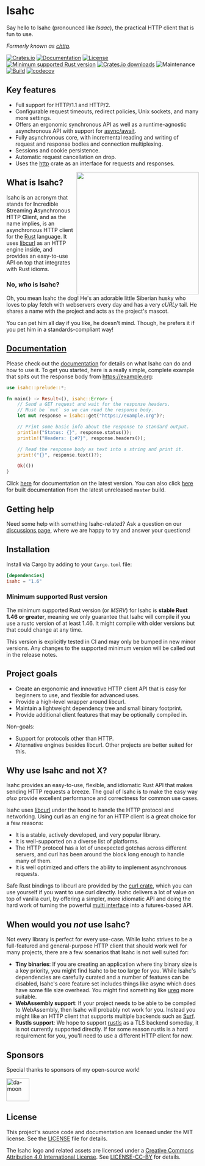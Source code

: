 # Isahc

Say hello to Isahc (pronounced like _Isaac_), the practical HTTP client that is fun to use.

_Formerly known as [chttp]._

[![Crates.io](https://img.shields.io/crates/v/isahc.svg)](https://crates.io/crates/isahc)
[![Documentation](https://docs.rs/isahc/badge.svg)][documentation]
[![License](https://img.shields.io/badge/license-MIT-blue.svg)](LICENSE)
[![Minimum supported Rust version](https://img.shields.io/badge/rustc-1.46+-yellow.svg)](#minimum-supported-rust-version)
[![Crates.io downloads](https://img.shields.io/crates/d/isahc)](https://crates.io/crates/isahc)
![Maintenance](https://img.shields.io/badge/maintenance-actively--developed-brightgreen.svg)
[![Build](https://github.com/sagebind/isahc/workflows/ci/badge.svg)](https://github.com/sagebind/isahc/actions)
[![codecov](https://codecov.io/gh/sagebind/isahc/branch/master/graph/badge.svg)](https://codecov.io/gh/sagebind/isahc)

## Key features

- Full support for HTTP/1.1 and HTTP/2.
- Configurable request timeouts, redirect policies, Unix sockets, and many more settings.
- Offers an ergonomic synchronous API as well as a runtime-agnostic asynchronous API with support for [async/await].
- Fully asynchronous core, with incremental reading and writing of request and response bodies and connection multiplexing.
- Sessions and cookie persistence.
- Automatic request cancellation on drop.
- Uses the [http] crate as an interface for requests and responses.

<img src="media/isahc.svg.png" width="320" align="right">

## What is Isahc?

Isahc is an acronym that stands for **I**ncredible **S**treaming **A**synchronous **H**TTP **C**lient, and as the name implies, is an asynchronous HTTP client for the [Rust] language. It uses [libcurl] as an HTTP engine inside, and provides an easy-to-use API on top that integrates with Rust idioms.

### No, _who_ is Isahc?

Oh, you mean Isahc the dog! He's an adorable little Siberian husky who loves to play fetch with webservers every day and has a very _cURLy_ tail. He shares a name with the project and acts as the project's mascot.

You can pet him all day if you like, he doesn't mind. Though, he prefers it if you pet him in a standards-compliant way!

## [Documentation]

Please check out the [documentation] for details on what Isahc can do and how to use it. To get you started, here is a really simple, complete example that spits out the response body from https://example.org:

```rust
use isahc::prelude::*;

fn main() -> Result<(), isahc::Error> {
    // Send a GET request and wait for the response headers.
    // Must be `mut` so we can read the response body.
    let mut response = isahc::get("https://example.org")?;

    // Print some basic info about the response to standard output.
    println!("Status: {}", response.status());
    println!("Headers: {:#?}", response.headers());

    // Read the response body as text into a string and print it.
    print!("{}", response.text()?);

    Ok(())
}
```

Click [here][documentation] for documentation on the latest version. You can also click [here](https://sagebind.github.io/isahc/isahc/) for built documentation from the latest unreleased `master` build.

## Getting help

Need some help with something Isahc-related? Ask a question on our [discussions page][discussions], where we are happy to try and answer your questions!

## Installation

Install via Cargo by adding to your `Cargo.toml` file:

```toml
[dependencies]
isahc = "1.6"
```

### Minimum supported Rust version

The minimum supported Rust version (or _MSRV_) for Isahc is **stable Rust 1.46 or greater**, meaning we only guarantee that Isahc will compile if you use a rustc version of at least 1.46. It might compile with older versions but that could change at any time.

This version is explicitly tested in CI and may only be bumped in new minor versions. Any changes to the supported minimum version will be called out in the release notes.

## Project goals

- Create an ergonomic and innovative HTTP client API that is easy for beginners to use, and flexible for advanced uses.
- Provide a high-level wrapper around libcurl.
- Maintain a lightweight dependency tree and small binary footprint.
- Provide additional client features that may be optionally compiled in.

Non-goals:

- Support for protocols other than HTTP.
- Alternative engines besides libcurl. Other projects are better suited for this.

## Why use Isahc and not X?

Isahc provides an easy-to-use, flexible, and idiomatic Rust API that makes sending HTTP requests a breeze. The goal of Isahc is to make the easy way _also_ provide excellent performance and correctness for common use cases.

Isahc uses [libcurl] under the hood to handle the HTTP protocol and networking. Using curl as an engine for an HTTP client is a great choice for a few reasons:

- It is a stable, actively developed, and very popular library.
- It is well-supported on a diverse list of platforms.
- The HTTP protocol has a lot of unexpected gotchas across different servers, and curl has been around the block long enough to handle many of them.
- It is well optimized and offers the ability to implement asynchronous requests.

Safe Rust bindings to libcurl are provided by the [curl crate], which you can use yourself if you want to use curl directly. Isahc delivers a lot of value on top of vanilla curl, by offering a simpler, more idiomatic API and doing the hard work of turning the powerful [multi interface] into a futures-based API.

## When would you *not* use Isahc?

Not every library is perfect for every use-case. While Isahc strives to be a full-featured and general-purpose HTTP client that should work well for many projects, there are a few scenarios that Isahc is not well suited for:

- **Tiny binaries**: If you are creating an application where tiny binary size is a key priority, you might find Isahc to be too large for you. While Isahc's dependencies are carefully curated and a number of features can be disabled, Isahc's core feature set includes things like async which does have some file size overhead. You might find something like [ureq] more suitable.
- **WebAssembly support**: If your project needs to be able to be compiled to WebAssembly, then Isahc will probably not work for you. Instead you might like an HTTP client that supports multiple backends such as [Surf].
- **Rustls support**: We hope to support [rustls] as a TLS backend someday, it is not currently supported directly. If for some reason rustls is a hard requirement for you, you'll need to use a different HTTP client for now.

## Sponsors

Special thanks to sponsors of my open-source work!

<!-- sponsors --><a href="https://github.com/da-moon"><img src="https://github.com/da-moon.png" width="60px" alt="da-moon" /></a><!-- sponsors -->

## License

This project's source code and documentation are licensed under the MIT license. See the [LICENSE](LICENSE) file for details.

The Isahc logo and related assets are licensed under a [Creative Commons Attribution 4.0 International License][cc-by]. See [LICENSE-CC-BY](LICENSE-CC-BY) for details.


[async/await]: https://rust-lang.github.io/async-book/01_getting_started/04_async_await_primer.html
[cc-by]: http://creativecommons.org/licenses/by/4.0/
[chttp]: https://crates.io/crates/chttp
[curl crate]: https://crates.io/crates/curl
[discussions]: https://github.com/sagebind/isahc/discussions
[documentation]: https://docs.rs/isahc
[http]: https://github.com/hyperium/http
[libcurl]: https://curl.haxx.se/libcurl/
[MIT Kerberos]: https://web.mit.edu/kerberos/
[multi interface]: https://curl.haxx.se/libcurl/c/libcurl-multi.html
[rfc4559]: https://tools.ietf.org/html/rfc4559
[rust]: https://www.rustlang.org
[rustls]: https://github.com/ctz/rustls
[serde]: https://serde.rs
[Surf]: https://github.com/http-rs/surf
[ureq]: https://github.com/algesten/ureq
